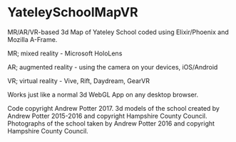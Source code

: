 # YateleySchoolMapVR
MR/AR/VR-based 3d Map of Yateley School coded using Elixir/Phoenix and Mozilla A-Frame.

MR; mixed reality - Microsoft HoloLens

AR; augmented reality - using the camera on your devices, iOS/Android

VR; virtual reality - Vive, Rift, Daydream, GearVR

Works just like a normal 3d WebGL App on any desktop browser.


Code copyright Andrew Potter 2017.
3d models of the school created by Andrew Potter 2015-2016 and copyright Hampshire County Council.
Photographs of the school taken by Andrew Potter 2016 and copyright Hampshire County Council.
